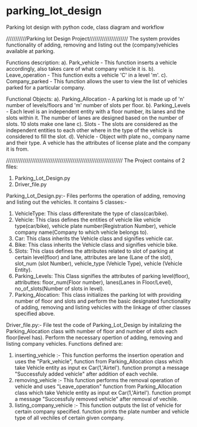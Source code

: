 # parking_lot_design
Parking lot design with python code, class diagram and workflow



///////////Parking lot Design Project/////////////////////
The system provides functionality of  adding, removing and listing out the (company)vehicles available at parking.

Functions description:
a). Park_vehicle - This function inserts a vehicle accordingly, also takes care of what company vehicle it is.
b). Leave_operation - This function exits a vehicle 'C' in a level 'm'.
c). Company_parked - This function allows the user to view the list of vehicles parked
for a particular company.

Functional Objects:
a). Parking_Allocation - A parking lot is made up of 'n' number of levels/floors and 'm' number of slots per floor.
b). Parking_Levels - Each level is an independent entity with a floor number, its lanes and the
slots within it. The number of lanes are designed based on the number of slots. 10 slots make one lane
c). Slots - The slots are considered as the independent entities to each other where in
the type of the vehicle is considered to fill the slot.
d). Vehicle - Object with plate no., company name and their type. A vehicle has the
attributes of license plate and the company it is from.
 
///////////////////////////////////////////////////////////////
The Project contains of 2 files:
1. Parking_Lot_Design.py
2. Driver_file.py

Parking_Lot_Design.py:- 
Files performs the operation of adding, removing and listing out the vehicles.
It contains 5 classes:-
1. VehicleType: This class differenitate the type of class(car/bike).
2. Vehicle: This class defines the entities of vehicle like vehicle type(car/bike),
vehicle plate number(Registration Number), vehicle company name(Company to which vehicle belongs to).
3. Car: This class inherits the Vehicle class and signifies vehicle car.
4. Bike: This class inherits the Vehicle class and signifies vehicle bike.
5. Slots: This class defines the attributes related to slot of parking at certain level(floor) and lane, attributes
are lane (Lane of the slot), slot_num (slot Number), vehicle_type (Vehicle Type), vehicle (Vehicle Entity).
6. Parking_Levels: This Class signifies the attributes of parking level(floor), 
attributtes: floor_num(Floor number), lanes(Lanes in Floor/Level), no_of_slots(Number of slots in level).
7. Parking_Alocation: This class initializes the parking lot with providing number of floor and slots
and perform the basic designated functionality of adding, removing and listing vehicles with the linkage of other classes specified above.


Driver_file.py:- 
File test the code of Parking_Lot_Design by initalizing the Parking_Alocation class with number of floor and number of slots each floor(level has).
Perform the necessary opertion of adding, removing and listing company vehicles.
Functions defined are:
1. inserting_vehicle :- This function performs the insertion operation and uses the "Park_vehicle",
function from  Parking_Allocation class which take Vehicle entity as input ex Car(1,'Airtel').
function prompt a message "Successfuly added vehicle" after addition of each vechile.
2. removing_vehicle :- This function performs the removal operation of vehicle and uses  "Leave_operation"
function from  Parking_Allocation class which take Vehicle entity as input ex Car(1,'Airtel').
function prompt a message "Successfuly removed vehicle" after removal of vechile.
3. listing_company_vehicle :- This function outputs the list of vehicle for certain company specified.
function prints the plate number and vehicle type of all vechiles of certain given company.





